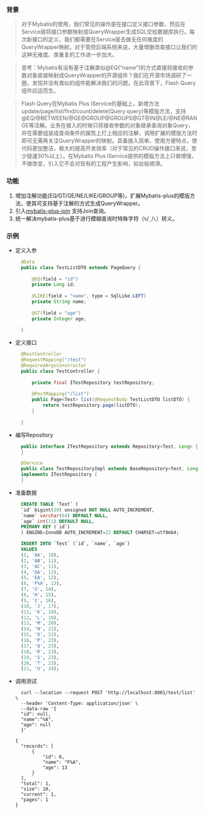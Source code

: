 ### 背景
> 对于Mybatis的使用，我们常见的操作是在接口定义接口参数，然后在Service层将接口参数映射成QueryWrapper生成SQL交给数据库执行。每次新接口的定义，我们都需要在Service层去做无任何难度的QueryWrapper映射。对于管控后端系统来说，大量增删改查接口让我们的这种无难度、类重复的工作进一步加大。

> 思考：Mybatis有没有基于注解类似@EQ(“name”)的方式直接将接收的参数对象直接映射成QueryWrapper的开源组件？我们在开源市场调研了一圈，发现并没有类似的组件能解决我们的问题。在此背景下，Flash Query组件应运而生。	

> Flash Query在Mybatis Plus IService的基础上，新增方法update/page/list/find/count/delete(Query query)等模版方法，支持@EQ/@BETWEEN/@GE@GROUP@GROUPS@GT@IN@LE/@NE@RANGE等注解。业务在接入的时候只将接收参数的对象继承查询对象Query，并在需要组装成查询条件的属性上打上相应的注解，调用扩展的模版方法时即可无需再关注QueryWrapper的映射。具备接入简单、使用方便特点，使代码更加整洁，极大的提高开发效率（对于常见的CRUD操作接口来说，至少提速30%以上）。在Mybatis Plus IService提供的模版方法上只做增强，不做改变，引入它不会对现有的工程产生影响，如丝般顺滑。

### 功能
1. 增加注解功能(EQ/GT/GE/NE/LIKE/GROUP等)，扩展Mybatis-plus的模版方法，使其可支持基于注解的方式生成QueryWrapper。
2. 引入[mybatis-plus-join](https://github.com/yulichang/mybatis-plus-join) 支持Join查询。
3. 统一解决mybatis-plus基于进行模糊查询时特殊字符（`%`/`_`/`\`）转义。

### 示例
- 定义入参
  ```java
    @Data
    public class TestListDTO extends PageQuery {
    
        @EQ(field = "id")
        private Long id;
    
        @LIKE(field = "name", type = SqlLike.LEFT)
        private String name;
    
        @GT(field = "age")
        private Integer age;
    
    }
  ```
- 定义接口
  ```java
    @RestController
    @RequestMapping("/test")
    @RequiredArgsConstructor
    public class TestController {
    
        private final ITestRepository testRepository;
    
        @PostMapping("/list")
        public Page<Test> list(@RequestBody TestListDTO listDTO) {
            return testRepository.page(listDTO);
        }
    
    }
  ```
- 编写Repository
  ```java
    public interface ITestRepository extends Repository<Test, Long> {
    }
  ```
  ```java
    @Service
    public class TestRepositoryImpl extends BaseRepository<Test, Long, ITestService>
    implements ITestRepository {
    }
  ```
- 准备数据
  ```sql
    CREATE TABLE `Test` (
    `id` bigint(20) unsigned NOT NULL AUTO_INCREMENT,
    `name` varchar(64) DEFAULT NULL,
    `age` int(11) DEFAULT NULL,
    PRIMARY KEY (`id`)
    ) ENGINE=InnoDB AUTO_INCREMENT=22 DEFAULT CHARSET=utf8mb4;
  
    INSERT INTO `Test` (`id`, `name`, `age`)
    VALUES
    (1, 'AA', 10),
    (2, 'AB', 11),
    (3, 'AC', 11),
    (4, 'DA', 12),
    (5, 'EA', 12),
    (6, 'F%A', 13),
    (7, 'G', 14),
    (8, 'H', 15),
    (9, 'I', 16),
    (10, 'J', 17),
    (11, 'K', 18),
    (12, 'L', 19),
    (13, 'M', 20),
    (14, 'N', 21),
    (15, 'O', 22),
    (16, 'P', 23),
    (17, 'Q', 23),
    (18, 'R', 23),
    (19, 'S', 23),
    (20, 'T', 23),
    (21, 'U', 24);
  ```
- 调用测试
  ```
    curl --location --request POST 'http://localhost:8001/test/list' \
    --header 'Content-Type: application/json' \
    --data-raw '{
    "id": null,
    "name":"%A",
    "age": null
    }'
  ```
  ```
  {
    "records": [
        {
            "id": 6,
            "name": "F%A",
            "age": 13
        }
    ],
    "total": 1,
    "size": 10,
    "current": 1,
    "pages": 1
  }
  ```
  